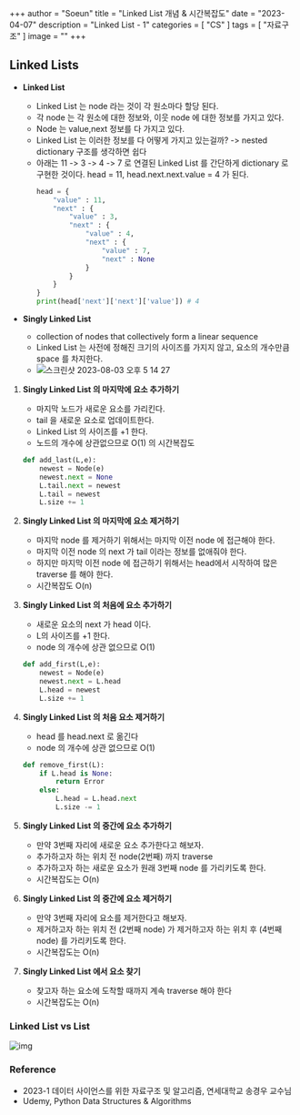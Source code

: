 +++
author = "Soeun"
title = "Linked List 개념 & 시간복잡도"
date = "2023-04-07"
description = "Linked List - 1"
categories = [
    "CS"
]
tags = [
    "자료구조"
]
image = ""
+++

## Linked Lists

- **Linked List** 
  - Linked List 는 node 라는 것이 각 원소마다 할당 된다. 
  - 각 node 는 각 원소에 대한 정보와, 이웃 node 에 대한 정보를 가지고 있다.
  - Node 는 value,next 정보를 다 가지고 있다.
  - Linked List 는 이러한 정보를 다 어떻게 가지고 있는걸까? -> nested dictionary 구조를 생각하면 쉽다
  - 아래는 11 -> 3 -> 4 -> 7 로 연결된 Linked List 를 간단하게 dictionary 로 구현한 것이다. head = 11, head.next.next.value = 4 가 된다.
    ```python
    head = {
        "value" : 11,
        "next" : {
            "value" : 3,
            "next" : {
                "value" : 4,
                "next" : {
                    "value" : 7,
                    "next" : None
                }
            }
        }
    }
    print(head['next']['next']['value']) # 4
    ```

- **Singly Linked List**
  - collection of nodes that collectively form a linear sequence 
  - Linked List 는 사전에 정해진 크기의 사이즈를 가지지 않고, 요소의 개수만큼 space 를 차지한다.
  - 
    ![스크린샷 2023-08-03 오후 5 14 27](https://github.com/ddoddii/ddoddii.github.io/assets/95014836/565c27b2-81e9-4618-a240-a2eba14ad065)


1. **Singly Linked List 의 마지막에 요소 추가하기**
   - 마지막 노드가 새로운 요소를 가리킨다.
   - tail 을 새로운 요소로 업데이트한다.
   - Linked List 의 사이즈를 +1 한다.
   - 노드의 개수에 상관없으므로 O(1) 의 시간복잡도
    ```python
    def add_last(L,e):
        newest = Node(e)
        newest.next = None
        L.tail.next = newest
        L.tail = newest
        L.size += 1
    ```

2. **Singly Linked List 의 마지막에 요소 제거하기**
    - 마지막 node 를 제거하기 위해서는 마지막 이전 node 에 접근해야 한다.
    - 마지막 이전 node 의 next 가 tail 이라는 정보를 없애줘야 한다.
    - 하지만 마지막 이전 node 에 접근하기 위해서는 head에서 시작하여 많은 traverse 를 해야 한다.
    - 시간복잡도 O(n) 

3. **Singly Linked List 의 처음에 요소 추가하기**
    - 새로운 요소의 next 가 head 이다.
    - L의 사이즈를 +1 한다.
    - node 의 개수에 상관 없으므로 O(1)
    ```python
    def add_first(L,e):
        newest = Node(e)
        newest.next = L.head
        L.head = newest
        L.size += 1
    ```
4. **Singly Linked List 의 처음 요소 제거하기**
    - head 를 head.next 로 옮긴다
    - node 의 개수에 상관 없으므로 O(1)
    ```python
    def remove_first(L):
        if L.head is None:
            return Error
        else:
            L.head = L.head.next
            L.size -= 1
    ```

5. **Singly Linked List 의 중간에 요소 추가하기**
    - 만약 3번째 자리에 새로운 요소 추가한다고 해보자. 
    - 추가하고자 하는 위치 전 node(2번째) 까지 traverse
    - 추가하고자 하는 새로운 요소가 원래 3번째 node 를 가리키도록 한다.
    - 시간복잡도는 O(n)


6. **Singly Linked List 의 중간에 요소 제거하기**
    - 만약 3번째 자리에 요소를 제거한다고 해보자. 
    - 제거하고자 하는 위치 전 (2번째 node) 가 제거하고자 하는 위치 후 (4번째 node) 를 가리키도록 한다.
    - 시간복잡도는 O(n)

7. **Singly Linked List 에서 요소 찾기**
    - 찾고자 하는 요소에 도착할 때까지 계속 traverse 해야 한다
    - 시간복잡도는 O(n)

### Linked List vs List

![img](https://github.com/ddoddii/ddoddii.github.io/assets/95014836/9a2c0497-9c26-4403-af0e-607831467ffd)


### Reference 
- 2023-1 데이터 사이언스를 위한 자료구조 및 알고리즘, 연세대학교 송경우 교수님
- Udemy, Python Data Structures & Algorithms